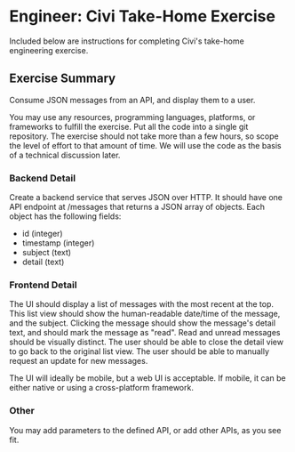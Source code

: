 # Engineer: Civi Take-Home Exercise
Included below are instructions for completing Civi's take-home engineering exercise.

## Exercise Summary
Consume JSON messages from an API, and display them to a user.

You may use any resources, programming languages, platforms, or frameworks to fulfill the exercise. Put all the code into a single git repository. The exercise should not take more than a few hours, so scope the level of effort to that amount of time. We will use the code as the basis of a technical discussion later.

### Backend Detail
Create a backend service that serves JSON over HTTP. It should have one API endpoint at /messages that returns a JSON array of objects. Each object has the following fields:
- id (integer)
- timestamp (integer)
- subject (text)
- detail (text)


### Frontend Detail
The UI should display a list of messages with the most recent at the top. This list view should show the human-readable date/time of the message, and the subject. Clicking the message should show the message's detail text, and should mark the message as "read". Read and unread messages should be visually distinct. The user should be able to close the detail view to go back to the original list view. The user should be able to manually request an update for new messages.

The UI will ideally be mobile, but a web UI is acceptable. If mobile, it can be either native or using a cross-platform framework.

### Other
You may add parameters to the defined API, or add other APIs, as you see fit.
